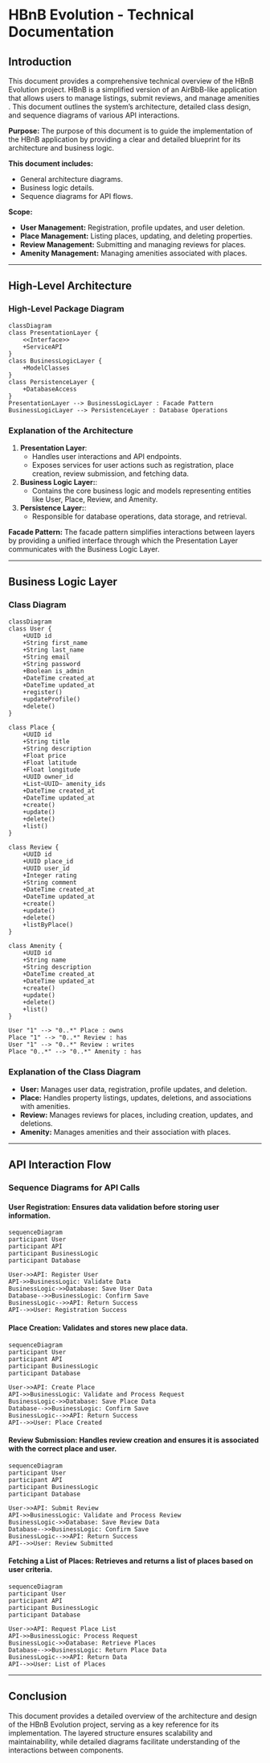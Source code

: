 # **HBnB Evolution - Technical Documentation**

## **Introduction**

This document provides a comprehensive technical overview of the HBnB Evolution project. HBnB is a simplified version of an AirBbB-like application that allows users to manage listings, submit reviews, and manage amenities . This document outlines the system’s architecture, detailed class design, and sequence diagrams of various API interactions.

**Purpose:** The purpose of this document is to guide the implementation of the HBnB application by providing a clear and detailed blueprint for its architecture and business
logic.

**This document includes:**
- General architecture diagrams.
- Business logic details.
- Sequence diagrams for API flows.

**Scope:**
- **User Management:** Registration, profile updates, and user deletion.
- **Place Management:** Listing places, updating, and deleting properties.
- **Review Management:** Submitting and managing reviews for places.
- **Amenity Management:** Managing amenities associated with places.

---

## **High-Level Architecture**

### **High-Level Package Diagram**

```mermaid
classDiagram
class PresentationLayer {
    <<Interface>>
    +ServiceAPI
}
class BusinessLogicLayer {
    +ModelClasses
}
class PersistenceLayer {
    +DatabaseAccess
}
PresentationLayer --> BusinessLogicLayer : Facade Pattern
BusinessLogicLayer --> PersistenceLayer : Database Operations
```

### **Explanation of the Architecture**
1. **Presentation Layer**:
    - Handles user interactions and API endpoints.
    - Exposes services for user actions such as registration, place creation, review submission, and fetching data.
2. **Business Logic Layer:**:
    - Contains the core business logic and models representing entities like User, Place, Review, and Amenity.
3. **Persistence Layer:**:
    - Responsible for database operations, data storage, and retrieval.

**Facade Pattern:** The facade pattern simplifies interactions between layers by providing a unified interface through which the Presentation Layer communicates with the Business Logic Layer.

---

## **Business Logic Layer**

### **Class Diagram**

```mermaid
classDiagram
class User {
    +UUID id
    +String first_name
    +String last_name
    +String email
    +String password
    +Boolean is_admin
    +DateTime created_at
    +DateTime updated_at
    +register()
    +updateProfile()
    +delete()
}

class Place {
    +UUID id
    +String title
    +String description
    +Float price
    +Float latitude
    +Float longitude
    +UUID owner_id
    +List~UUID~ amenity_ids
    +DateTime created_at
    +DateTime updated_at
    +create()
    +update()
    +delete()
    +list()
}

class Review {
    +UUID id
    +UUID place_id
    +UUID user_id
    +Integer rating
    +String comment
    +DateTime created_at
    +DateTime updated_at
    +create()
    +update()
    +delete()
    +listByPlace()
}

class Amenity {
    +UUID id
    +String name
    +String description
    +DateTime created_at
    +DateTime updated_at
    +create()
    +update()
    +delete()
    +list()
}

User "1" --> "0..*" Place : owns
Place "1" --> "0..*" Review : has
User "1" --> "0..*" Review : writes
Place "0..*" --> "0..*" Amenity : has
```

### **Explanation of the Class Diagram**
- **User:** Manages user data, registration, profile updates, and deletion.
- **Place:** Handles property listings, updates, deletions, and associations with amenities.
- **Review:** Manages reviews for places, including creation, updates, and deletions.
- **Amenity:** Manages amenities and their association with places.

---

## **API Interaction Flow**

### **Sequence Diagrams for API Calls**

#### **User Registration:** Ensures data validation before storing user information.
```mermaid
sequenceDiagram
participant User
participant API
participant BusinessLogic
participant Database

User->>API: Register User
API->>BusinessLogic: Validate Data
BusinessLogic->>Database: Save User Data
Database-->>BusinessLogic: Confirm Save
BusinessLogic-->>API: Return Success
API-->>User: Registration Success
```

#### **Place Creation:** Validates and stores new place data.
```mermaid
sequenceDiagram
participant User
participant API
participant BusinessLogic
participant Database

User->>API: Create Place
API->>BusinessLogic: Validate and Process Request
BusinessLogic->>Database: Save Place Data
Database-->>BusinessLogic: Confirm Save
BusinessLogic-->>API: Return Success
API-->>User: Place Created
```

#### **Review Submission:** Handles review creation and ensures it is associated with the correct place and user.
```mermaid
sequenceDiagram
participant User
participant API
participant BusinessLogic
participant Database

User->>API: Submit Review
API->>BusinessLogic: Validate and Process Review
BusinessLogic->>Database: Save Review Data
Database-->>BusinessLogic: Confirm Save
BusinessLogic-->>API: Return Success
API-->>User: Review Submitted
```

#### **Fetching a List of Places:** Retrieves and returns a list of places based on user criteria.
```mermaid
sequenceDiagram
participant User
participant API
participant BusinessLogic
participant Database

User->>API: Request Place List
API->>BusinessLogic: Process Request
BusinessLogic->>Database: Retrieve Places
Database-->>BusinessLogic: Return Place Data
BusinessLogic-->>API: Return Data
API-->>User: List of Places
```

---

## **Conclusion**
This document provides a detailed overview of the architecture and design of the HBnB Evolution project, serving as a key reference for its implementation. The layered structure ensures scalability and maintainability, while detailed diagrams facilitate understanding of the interactions between components.
